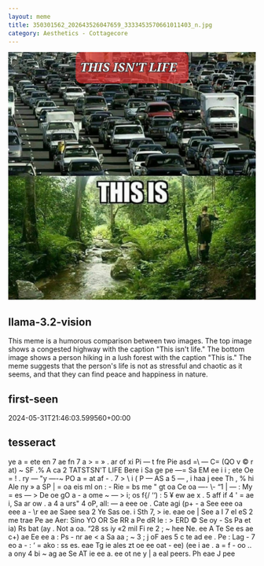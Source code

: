 ```yaml
---
layout: meme
title: 350301562_202643526047659_3333453570661011403_n.jpg
category: Aesthetics - Cottagecore
---
```


<div markdown="0"><a href="350301562_202643526047659_3333453570661011403_n.jpg"><img class="photo" src="350301562_202643526047659_3333453570661011403_n.jpg" /></a>

<h2>llama-3.2-vision</h2>
<p title="Llama-3.2-Vision-11B is a really good model that probably gets the visual details right but doesn't understand literary or media references, and often fails to accurately represent the physical arrangement of objects and the implied relationships between the objects.">This meme is a humorous comparison between two images. The top image shows a congested highway with the caption &quot;This isn&#x27;t life.&quot; The bottom image shows a person hiking in a lush forest with the caption &quot;This is.&quot; The meme suggests that the person&#x27;s life is not as stressful and chaotic as it seems, and that they can find peace and happiness in nature.</p>

<h2>first-seen</h2>
<p title="Because Git doesn't preserve file modification times, this metadata file contains the file's modification time when it was added to the library.">2024-05-31T21:46:03.599560+00:00</p>

<h2>tesseract</h2>
<p title="Tesseract is often terrible and just gives a lot of nonsense characters, but it used to be the state of the art, and usually it is better at correctly representing text than llama-3.2-vision-11b.">ye a = ete en 7 ae fn 7 a &gt; = » . ar of xi Pi — t fre Pie asd =\ — C= (QO v © r at) ~ SF .% A ca 2 TATSTSN&#x27;T LIFE Bere i Sa ge pe —= Sa EM ee i i ; ete Oe = ! . ry — &quot;y —-~ PO a = at af - . 7 &gt; \ i ( P — AS a 5 — , i haa j eee Th , % hi Ale ny » a SP | = oa eis ml on : - Rie = bs me &quot; gt oa Ce oa —- \- “1 | — : My = es — &gt; De oe gO a - a ome ~ — &gt; i; os f&#123;/ ‘‘) : 5 ¥ ew ae x . 5 aff if 4 &#x27; = ae i, Sa ar ow . a 4 a urs&quot; 4 oP, all: — a eee oe . Cate agi (p+ - a See eee oa eee a - \r ee ae Saee sea 2 Ye Sas oe. i Sth 7, &gt; ie. eae oe | See a I 7 el eS 2 me trae Pe ae Aer: Sino YO OR Se RR a Pe dR le : &gt; ERD © Se oy - Ss Pa et ia) Rs bat (ay . Not a oa. “28 ss iy «2 mil Fi re 2 ; ~ hee Ne. ee A Te Se es ae c+) ae Ee ee a : Ps - nr ae &lt; a Sa aa ; ~ 3 ; j oF aes 5 c te ad ee . Pe : Lag - 7 eo a - : ‘ = ako : ss es. eae Tg ie ales zt oe ee oat - ee) (ee i ae . a = f - oo .. a ony 4 bi ~ ag ae Se AT ie ee a. ee ot ne y | a eal peers. Ph eae J pee</p>

</div>

